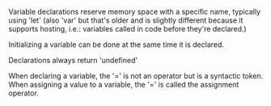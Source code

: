 Variable declarations reserve memory space with a specific name, typically using 'let' (also 'var' but that's older and is slightly different because it supports hosting, i.e.: variables called in code before they're declared.)

Initializing a variable can be done at the same time it is declared.

Declarations always return 'undefined'

When declaring a variable, the '=' is not an operator but is a syntactic token.
When assigning a value to a variable, the '=' is called the assignment operator. 

